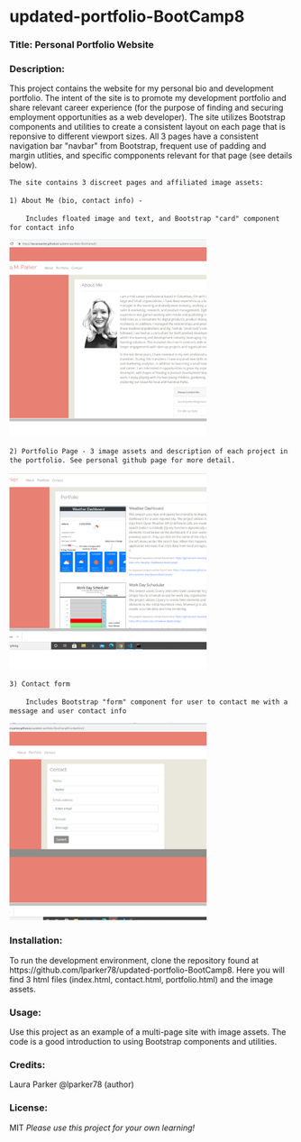 # updated-portfolio-BootCamp8

<h3> Title: Personal Portfolio Website</h3>

<h3>Description:</h3> 
    This project contains the website for my personal bio and development portfolio. The intent of the site is to promote my development portfolio and share relevant career experience (for the purpose of finding and securing employment opportunities as a web developer).  The site utilizes Bootstrap components and utilities to create a consistent layout on each page that is reponsive to different viewport sizes.  All 3 pages have a consistent navigation bar "navbar" from Bootstrap, frequent use of padding and margin utlities, and specific compponents relevant for that page (see details below).
    
    The site contains 3 discreet pages and affiliated image assets:

    1) About Me (bio, contact info) - 

        Includes floated image and text, and Bootstrap "card" component for contact info

<p>
    <img src="./images/Portfolio.png" width="350" height="350" />
</p>

    
    2) Portfolio Page - 3 image assets and description of each project in the portfolio. See personal github page for more detail.

       

        
<p> <img src="./images/Portfolio (2).png" width="350" height="350" />
</p>

    3) Contact form

        Includes Bootstrap "form" component for user to contact me with a message and user contact info

<p> <img src="./images/Portfolio (1).png" width="350" height="350" />
</p>

<h3>Installation:</h3>
    To run the development environment, clone the repository found at https://github.com/lparker78/updated-portfolio-BootCamp8. Here you will find 3 html files (index.html, contact.html, portfolio.html) and the image assets.

<h3>Usage:</h3>
    Use this project as an example of a multi-page site with image assets. The code is a good introduction to using Bootstrap components and utilities.

<h3>Credits:</h3> Laura Parker @lparker78 (author)

<h3>License:</h3> MIT   <i>Please use this project for your own learning!</i> 




   
